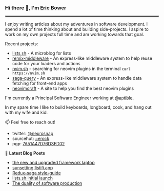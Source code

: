 ### Hi there 👋, I'm [Eric Bower](https://erock.io)

<hr style="border:2px solid gray"> </hr>

I enjoy writing articles about my adventures in software development.  I spend
a lot of time thinking about and building side-projects.  I aspire to work on
my own projects full time and am working towards that goal.

Recent projects:

- [lists.sh](https://lists.sh) - A microblog for lists
- [remix-middleware](https://github.com/neurosnap/remix-middleware) -
  An express-like middleware system to help reuse code for your loaders and actions
- [nvim.sh](https://nvim.sh) - searching for neovim plugins in the terminal
  `curl https://nvim.sh`
- [saga-query](https://github.com/neurosnap/saga-query) - An express-like
  middleware system to handle data fetching for front-end apps
- [neovimcraft](https://neovimcraft.com) - A site to help you find the best
  neovim plugins

I'm currently a Principal Software Engineer working at
[@aptible](https://aptible.com).

In my spare time I like to build keyboards, longboard, cook, and hang out with
my wife and kid.

📫 Feel free to reach out!

- twitter: [@neurosnap](https://twitter.com/neurosnap)
- sourcehut: [~erock](https://git.sr.ht/~erock)
- pgp: [7A51A47D76D3FD02](https://erock.io/publickey.txt)

📕 **Latest Blog Posts**

<!-- BLOG-POST-LIST:START -->
- [the new and upgraded framework laptop](https://erock.io/2022/05/19/new-framework-laptop.html)
- [sunsetting listifi.app](https://erock.io/2022/05/04/sunsetting-listifi.html)
- [Redux-saga style-guide](https://erock.io/2022/05/03/redux-saga-style-guide.html)
- [lists.sh initial launch](https://erock.io/2022/04/25/lists-launch.html)
- [The duality of software production](https://erock.io/2022/02/17/the-duality-of-software-production.html)
<!-- BLOG-POST-LIST:END -->
